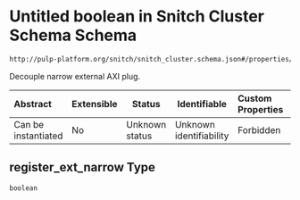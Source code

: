 # Untitled boolean in Snitch Cluster Schema Schema

```txt
http://pulp-platform.org/snitch/snitch_cluster.schema.json#/properties/timing/properties/register_ext_narrow
```

Decouple narrow external AXI plug.


| Abstract            | Extensible | Status         | Identifiable            | Custom Properties | Additional Properties | Access Restrictions | Defined In                                                                        |
| :------------------ | ---------- | -------------- | ----------------------- | :---------------- | --------------------- | ------------------- | --------------------------------------------------------------------------------- |
| Can be instantiated | No         | Unknown status | Unknown identifiability | Forbidden         | Allowed               | none                | [snitch_cluster.schema.json\*](snitch_cluster.schema.json "open original schema") |

## register_ext_narrow Type

`boolean`
